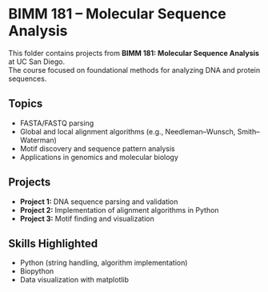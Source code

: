 # BIMM 181 – Molecular Sequence Analysis

This folder contains projects from **BIMM 181: Molecular Sequence Analysis** at UC San Diego.  
The course focused on foundational methods for analyzing DNA and protein sequences.

## Topics
- FASTA/FASTQ parsing
- Global and local alignment algorithms (e.g., Needleman–Wunsch, Smith–Waterman)
- Motif discovery and sequence pattern analysis
- Applications in genomics and molecular biology

## Projects
- **Project 1:** DNA sequence parsing and validation
- **Project 2:** Implementation of alignment algorithms in Python
- **Project 3:** Motif finding and visualization

## Skills Highlighted
- Python (string handling, algorithm implementation)
- Biopython
- Data visualization with matplotlib
